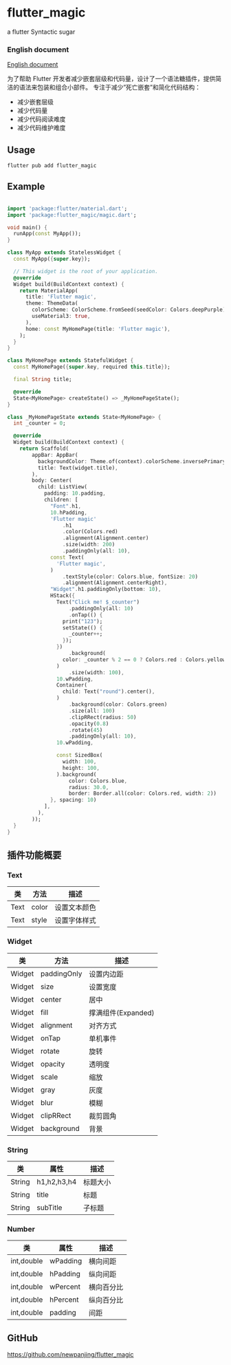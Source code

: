 # flutter_magic

a flutter Syntactic sugar

### English document

[English document](./README_EN_US.md)

为了帮助 Flutter 开发者减少嵌套层级和代码量，设计了一个语法糖插件，提供简洁的语法来包装和组合小部件。
专注于减少”死亡嵌套”和简化代码结构：

- 减少嵌套层级
- 减少代码量
- 减少代码阅读难度
- 减少代码维护难度


## Usage

```shell
flutter pub add flutter_magic
```

## Example

```dart

import 'package:flutter/material.dart';
import 'package:flutter_magic/magic.dart';

void main() {
  runApp(const MyApp());
}

class MyApp extends StatelessWidget {
  const MyApp({super.key});

  // This widget is the root of your application.
  @override
  Widget build(BuildContext context) {
    return MaterialApp(
      title: 'Flutter magic',
      theme: ThemeData(
        colorScheme: ColorScheme.fromSeed(seedColor: Colors.deepPurple),
        useMaterial3: true,
      ),
      home: const MyHomePage(title: 'Flutter magic'),
    );
  }
}

class MyHomePage extends StatefulWidget {
  const MyHomePage({super.key, required this.title});

  final String title;

  @override
  State<MyHomePage> createState() => _MyHomePageState();
}

class _MyHomePageState extends State<MyHomePage> {
  int _counter = 0;

  @override
  Widget build(BuildContext context) {
    return Scaffold(
        appBar: AppBar(
          backgroundColor: Theme.of(context).colorScheme.inversePrimary,
          title: Text(widget.title),
        ),
        body: Center(
          child: ListView(
            padding: 10.padding,
            children: [
              "Font".h1,
              10.hPadding,
              'Flutter magic'
                  .h1
                  .color(Colors.red)
                  .alignment(Alignment.center)
                  .size(width: 200)
                  .paddingOnly(all: 10),
              const Text(
                'Flutter magic',
              )
                  .textStyle(color: Colors.blue, fontSize: 20)
                  .alignment(Alignment.centerRight),
              "Widget".h1.paddingOnly(bottom: 10),
              HStack({
                Text("Click me! $_counter")
                    .paddingOnly(all: 10)
                    .onTap(() {
                  print("123");
                  setState(() {
                    _counter++;
                  });
                })
                    .background(
                  color: _counter % 2 == 0 ? Colors.red : Colors.yellow,
                )
                    .size(width: 100),
                10.wPadding,
                Container(
                  child: Text("round").center(),
                )
                    .background(color: Colors.green)
                    .size(all: 100)
                    .clipRRect(radius: 50)
                    .opacity(0.8)
                    .rotate(45)
                    .paddingOnly(all: 10),
                10.wPadding,

                const SizedBox(
                  width: 100,
                  height: 100,
                ).background(
                    color: Colors.blue,
                    radius: 30.0,
                    border: Border.all(color: Colors.red, width: 2))
              }, spacing: 10)
            ],
          ),
        ));
  }
}


```


## 插件功能概要

### Text

| 类          | 方法          | 描述             |
|------------|-------------|----------------|
| Text       | color       | 设置文本颜色         |
| Text       | style       | 设置字体样式         |

### Widget

| 类          | 方法          | 描述             |
|------------|-------------|----------------|
| Widget     | paddingOnly | 设置内边距          |
| Widget     | size        | 设置宽度           |
| Widget     | center      | 居中             |
| Widget     | fill        | 撑满组件(Expanded) |
| Widget     | alignment   | 对齐方式           |
| Widget     | onTap       | 单机事件           |
| Widget     | rotate      | 旋转             |
| Widget     | opacity     | 透明度            |
| Widget     | scale       | 缩放             |
| Widget     | gray        | 灰度             |
| Widget     | blur        | 模糊             |
| Widget     | clipRRect   | 裁剪圆角           |
| Widget     | background  | 背景             |

### String

| 类          | 属性          | 描述             |
|------------|-------------|----------------|
| String     | h1,h2,h3,h4 | 标题大小           |
| String     | title       | 标题             |
| String     | subTitle    | 子标题            |

### Number
| 类          | 属性       | 描述             |
|------------|----------|----------------|
| int,double | wPadding | 横向间距           |
| int,double | hPadding | 纵向间距           |
| int,double | wPercent | 横向百分比          |
| int,double | hPercent | 纵向百分比          |
| int,double | padding  | 间距             |


## GitHub

https://github.com/newpanjing/flutter_magic